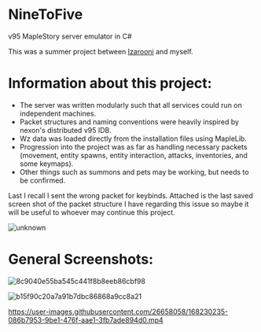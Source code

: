 # NineToFive
v95 MapleStory server emulator in C#

This was a summer project between [Izarooni](https://github.com/izarooni/) and myself.

# Information about this project:
- The server was written modularly such that all services could run on independent machines. 
- Packet structures and naming conventions were heavily inspired by nexon's distributed v95 IDB. 
- Wz data was loaded directly from the installation files using MapleLib. 
- Progression into the project was as far as handling necessary packets (movement, entity spawns, entity interaction, attacks, inventories, and some keymaps).
- Other things such as summons and pets may be working, but needs to be confirmed. 

Last I recall I sent the wrong packet for keybinds. Attached is the last saved screen shot of the packet structure I have regarding this issue so maybe it will be useful to whoever may continue this project.

![unknown](https://user-images.githubusercontent.com/26658058/168234364-d09ea6f5-47c5-480f-9960-b09cf520a703.png)

# General Screenshots:

![8c9040e55ba545c441f8b8eeb86cbf98](https://user-images.githubusercontent.com/26658058/168232896-91aabace-8f78-4686-b3c0-68d2d5cd26d5.png)

![b15f90c20a7a91b7dbc86868a9cc8a21](https://user-images.githubusercontent.com/26658058/168234837-338b1ffa-81c7-4ad3-9309-1adf145bfde3.png)

https://user-images.githubusercontent.com/26658058/168230235-086b7953-9be1-476f-aae1-3fb7ade894d0.mp4
